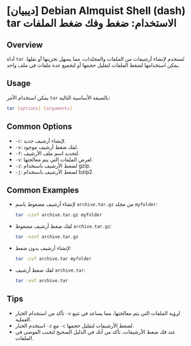 # [ديبيان] Debian Almquist Shell (dash) tar الاستخدام: ضغط وفك ضغط الملفات

## Overview
أداة `tar` تُستخدم لإنشاء أرشيفات من الملفات والمجلدات، مما يسهل تخزينها أو نقلها. يمكن استخدامها لضغط الملفات لتقليل حجمها أو لتجميع عدة ملفات في ملف واحد.

## Usage
يمكن استخدام الأمر `tar` بالصيغة الأساسية التالية:

```bash
tar [options] [arguments]
```

## Common Options
- `-c`: لإنشاء أرشيف جديد.
- `-x`: لفك ضغط أرشيف موجود.
- `-f`: لتحديد اسم ملف الأرشيف.
- `-v`: لعرض الملفات التي يتم معالجتها.
- `-z`: لضغط الأرشيف باستخدام gzip.
- `-j`: لضغط الأرشيف باستخدام bzip2.

## Common Examples
- لإنشاء أرشيف مضغوط باسم `archive.tar.gz` من مجلد `myfolder`:
  ```bash
  tar -czvf archive.tar.gz myfolder
  ```

- لفك ضغط أرشيف مضغوط `archive.tar.gz`:
  ```bash
  tar -xzvf archive.tar.gz
  ```

- لإنشاء أرشيف بدون ضغط:
  ```bash
  tar -cvf archive.tar myfolder
  ```

- لفك ضغط أرشيف `archive.tar`:
  ```bash
  tar -xvf archive.tar
  ```

## Tips
- تأكد من استخدام الخيار `-v` لرؤية الملفات التي يتم معالجتها، مما يساعد في تتبع العملية.
- استخدم الخيار `-z` مع `-c` لضغط الأرشيفات لتقليل حجمها.
- عند فك ضغط الأرشيفات، تأكد من أنك في الدليل الصحيح لتجنب الفوضى في الملفات.